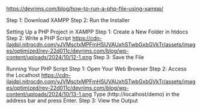 https://devrims.com/blog/how-to-run-a-php-file-using-xampp/


Step 1: Download XAMPP
Step 2: Run the Installer


Setting Up a PHP Project in XAMPP
Step 1: Create a New Folder in htdocs
Step 2: Write a PHP Script
https://cdn-ilajdpl.nitrocdn.com/yJVMsctxMPFmHSUVAUxhSTwbGxbGVkTr/assets/images/optimized/rev-22d011c/devrims.com/blog/wp-content/uploads/2024/10/12-1.png
Step 3: Save the File


Running Your PHP Script
Step 1: Open Your Web Browser
Step 2: Access the Localhost
https://cdn-ilajdpl.nitrocdn.com/yJVMsctxMPFmHSUVAUxhSTwbGxbGVkTr/assets/images/optimized/rev-22d011c/devrims.com/blog/wp-content/uploads/2024/10/13-1.png
Type (http://localhost/demo) in the address bar and press Enter.
Step 3: View the Output